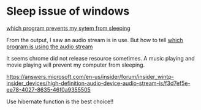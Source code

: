 # Sleep issue of windows

[which program prevents my sytem from sleeping](http://lifehacker.com/5924010/how-to-find-out-whats-keeping-your-computer-from-going-to-sleep)

From the output, I saw an audio stream is in use. But how to tell [which program is using the audio stream](http://superuser.com/questions/626503/how-to-tell-what-is-using-an-audio-stream)

It seems chrome did not release resource sometimes. A music playing and movie playing will prevent my computer from sleeping.

https://answers.microsoft.com/en-us/insider/forum/insider_wintp-insider_devices/high-definition-audio-device-audio-stream-is/f3d7ef5e-ee78-4027-8635-46f0a9355505

Use hibernate function is the best choice!!